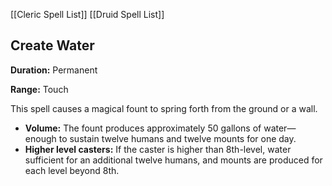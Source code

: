 [[Cleric Spell List]]
[[Druid Spell List]]

## Create Water

**Duration:** Permanent

**Range:** Touch

This spell causes a magical fount to spring forth from the ground or a wall.

- **Volume:** The fount produces approximately 50 gallons of water—enough to sustain twelve humans and twelve mounts for one day.
- **Higher level casters:** If the caster is higher than 8th-level, water sufficient for an additional twelve humans, and mounts are produced for each level beyond 8th.